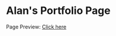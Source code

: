 # Alan's Portfolio Page #
Page Preview: [Click here](https://htmlpreview.github.io/?https://github.com/CipherKill/PortfolioPage/blob/main/index.html)
